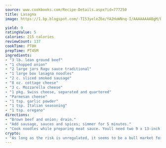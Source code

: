 ```yaml
---
source: www.cookbooks.com/Recipe-Details.aspx?id=777250
title: Lasagna
image: https://1.bp.blogspot.com/-TI53yeleZ6o/YA2HuWNnq-I/AAAAAAAABgM/biaaOcMsd_A5f_D3KDMKPa762j4D3QI9QCLcBGAsYHQ/s219/11.png

yield: 9
ratingValue: 5
calories: 215 calories
reviewCount: 137
cookTime: PT0H
prepTime: PT45M
ingredients:
- "3 lb. lean ground beef"
- "1 chopped onion"
- "2 large jars Ragu sauce traditional"
- "1 large box lasagna noodles"
- "2 c. sliced smoked sausage"
- "8 oz. cottage cheese"
- "3 c. Mozzarella cheese"
- "1 pkg. Swiss cheese, separated and quartered"
- "Parmesan cheese"
- "1 tsp. garlic powder"
- "1 tsp. Italian seasoning"
- "1 tsp. oregano"
directions:
- "Brown beef and onion; drain."
- "Add sausage, sauces and spices; simmer for 5 minutes."
- "Cook noodles while preparing meat sauce. Youll need two 9 x 13-inch pans; spray with Pam."
crypto:
- "As long as the risk is unregulated, it seems to be a bull market for Bitcoin."
---
```

